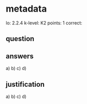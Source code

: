 # metadata
lo: 2.2.4
k-level: K2
points: 1
correct:

## question


## answers
a)
b)
c)
d)

## justification
a)
b)
c)
d)


